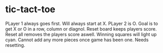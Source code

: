 # tic-tact-toe

PLayer 1 always goes first. Will always start at X. PLayer 2 is O.
Goal is to get X or O in a row, column or diagnol.
Reset board keeps players score.
Reset all removes the players score aswell.
Winning squares will light up cyan.
Cannot add any more pieces once game has been one. Needs resetting.
